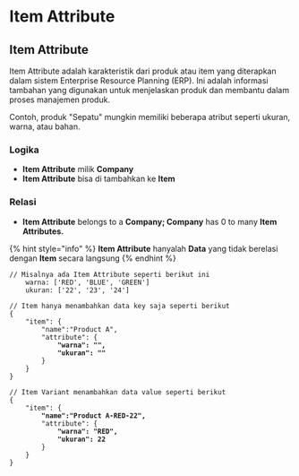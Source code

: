 # Item Attribute

## Item Attribute

Item Attribute adalah karakteristik dari produk atau item yang diterapkan dalam sistem Enterprise Resource Planning (ERP). Ini adalah informasi tambahan yang digunakan untuk menjelaskan produk dan membantu dalam proses manajemen produk.

Contoh, produk "Sepatu" mungkin memiliki beberapa atribut seperti ukuran, warna, atau bahan.

### Logika

* **Item Attribute** milik **Company**
* **Item Attribute** bisa di tambahkan ke **Item**

### Relasi

* **Item Attribute** belongs to a **Company; Company** has 0 to many **Item Attributes.**

{% hint style="info" %}
**Item Attribute** hanyalah **Data** yang tidak berelasi dengan **Item** secara langsung
{% endhint %}

<pre class="language-json"><code class="lang-json">// Misalnya ada Item Attribute seperti berikut ini
    warna: ['RED', 'BLUE', 'GREEN']
    ukuran: ['22', '23', '24']
    
// Item hanya menambahkan data key saja seperti berikut
{  
    "item": {  
        "name":"Product A",      
        "attribute": {
<strong>            "warna": "",
</strong><strong>            "ukuran": ""
</strong>        }
    }  
} 

// Item Variant menambahkan data value seperti berikut
{  
    "item": {  
<strong>        "name":"Product A-RED-22",      
</strong>        "attribute": {
<strong>            "warna": "RED",
</strong><strong>            "ukuran": 22
</strong>        }
    }  
}  
</code></pre>
